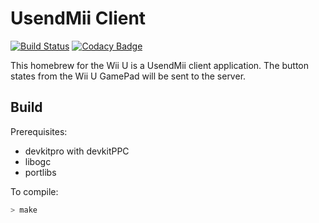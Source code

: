 # UsendMii Client

[![Build Status](https://travis-ci.org/Crayon2000/UsendMii-Client.svg?branch=master)](https://travis-ci.org/Crayon2000/UsendMii-Client)
[![Codacy Badge](https://api.codacy.com/project/badge/Grade/35c5a21659da4701bce75bf6015632fb)](https://www.codacy.com/app/Crayon2000/UsendMii-Client?utm_source=github.com&amp;utm_medium=referral&amp;utm_content=Crayon2000/UsendMii-Client&amp;utm_campaign=Badge_Grade)

This homebrew for the Wii U is a UsendMii client application.
The button states from the Wii U GamePad will be sent to the server.

## Build
Prerequisites:
* devkitpro with devkitPPC
* libogc
* portlibs

To compile:
```bash
> make
```
